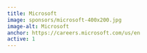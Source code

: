 ```yaml
---
title: Microsoft
image: sponsors/microsoft-400x200.jpg
image-alt: Microsoft
anchor: https://careers.microsoft.com/us/en
active: 1
---
```

